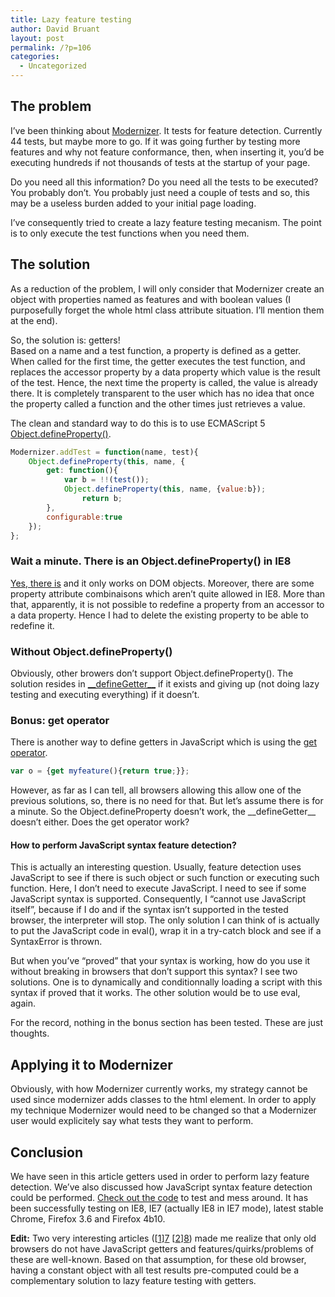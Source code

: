 ```yaml
---
title: Lazy feature testing
author: David Bruant
layout: post
permalink: /?p=106
categories:
  - Uncategorized
---
```

## The problem

I&#8217;ve been thinking about [Modernizer][1]. It tests for feature detection. Currently 44 tests, but maybe more to go. If it was going further by testing more features and why not feature conformance, then, when inserting it, you&#8217;d be executing hundreds if not thousands of tests at the startup of your page.

Do you need all this information? Do you need all the tests to be executed? You probably don&#8217;t. You probably just need a couple of tests and so, this may be a useless burden added to your initial page loading.

I&#8217;ve consequently tried to create a lazy feature testing mecanism. The point is to only execute the test functions when you need them.

## The solution

As a reduction of the problem, I will only consider that Modernizer create an object with properties named as features and with boolean values (I purposefully forget the whole html class attribute situation. I&#8217;ll mention them at the end).

So, the solution is: getters!  
Based on a name and a test function, a property is defined as a getter. When called for the first time, the getter executes the test function, and replaces the accessor property by a data property which value is the result of the test. Hence, the next time the property is called, the value is already there. It is completely transparent to the user which has no idea that once the property called a function and the other times just retrieves a value.

The clean and standard way to do this is to use ECMAScript 5 [Object.defineProperty()][2].  
```js
Modernizer.addTest = function(name, test){  
    Object.defineProperty(this, name, {
        get: function(){  
            var b = !!(test());  
            Object.defineProperty(this, name, {value:b});  
                return b;  
        },  
        configurable:true
    });  
};  
```

### Wait a minute. There is an Object.defineProperty() in IE8

[Yes, there is][3] and it only works on DOM objects. Moreover, there are some property attribute combinaisons which aren&#8217;t quite allowed in IE8. More than that, apparently, it is not possible to redefine a property from an accessor to a data property. Hence I had to delete the existing property to be able to redefine it.

### Without Object.defineProperty()

Obviously, other browers don&#8217;t support Object.defineProperty(). The solution resides in [\_\_defineGetter\_\_][4] if it exists and giving up (not doing lazy testing and executing everything) if it doesn&#8217;t.

### Bonus: get operator

There is another way to define getters in JavaScript which is using the [get operator][5].  
```js
var o = {get myfeature(){return true;}};  
```

However, as far as I can tell, all browsers allowing this allow one of the previous solutions, so, there is no need for that. But let&#8217;s assume there is for a minute. So the Object.defineProperty doesn&#8217;t work, the \_\_defineGetter\_\_ doesn&#8217;t either. Does the get operator work?

#### How to perform JavaScript syntax feature detection?

This is actually an interesting question. Usually, feature detection uses JavaScript to see if there is such object or such function or executing such function. Here, I don&#8217;t need to execute JavaScript. I need to see if some JavaScript syntax is supported. Consequently, I &#8220;cannot use JavaScript itself&#8221;, because if I do and if the syntax isn&#8217;t supported in the tested browser, the interpreter will stop. The only solution I can think of is actually to put the JavaScript code in eval(), wrap it in a try-catch block and see if a SyntaxError is thrown.

But when you&#8217;ve &#8220;proved&#8221; that your syntax is working, how do you use it without breaking in browsers that don&#8217;t support this syntax? I see two solutions. One is to dynamically and conditionnally loading a script with this syntax if proved that it works. The other solution would be to use eval, again.

For the record, nothing in the bonus section has been tested. These are just thoughts.

## Applying it to Modernizer

Obviously, with how Modernizer currently works, my strategy cannot be used since modernizer adds classes to the html element. In order to apply my technique Modernizer would need to be changed so that a Modernizer user would explicitely say what tests they want to perform.

## Conclusion

We have seen in this article getters used in order to perform lazy feature detection. We&#8217;ve also discussed how JavaScript syntax feature detection could be performed. [Check out the code][6] to test and mess around. It has been successfully testing on IE8, IE7 (actually IE8 in IE7 mode), latest stable Chrome, Firefox 3.6 and Firefox 4b10.

**Edit:** Two very interesting articles ([[1]][7] [[2]][8]) made me realize that only old browsers do not have JavaScript getters and features/quirks/problems of these are well-known. Based on that assumption, for these old browser, having a constant object with all test results pre-computed could be a complementary solution to lazy feature testing with getters.

 [1]: http://www.modernizr.com/
 [2]: https://developer.mozilla.org/en/JavaScript/Reference/Global_Objects/Object/defineProperty
 [3]: http://msdn.microsoft.com/en-us/library/dd229916%28VS.85%29.aspx
 [4]: https://developer.mozilla.org/en/JavaScript/Reference/Global_Objects/Object/defineGetter
 [5]: https://developer.mozilla.org/en/JavaScript/Reference/Operators/Special_Operators/get_Operator
 [6]: https://github.com/DavidBruant/LazyFeatureDetection
 [7]: http://infrequently.org/2011/01/cutting-the-interrogation-short/
 [8]: http://www.nczonline.net/blog/2011/02/08/on-ua-sniffing-browser-detection-and-alexs-post/